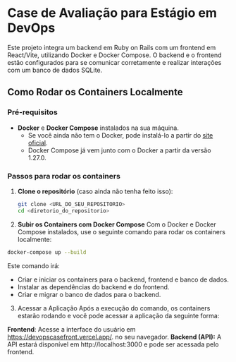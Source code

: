 # Case de Avaliação para Estágio em DevOps

Este projeto integra um backend em Ruby on Rails com um frontend em React/Vite, utilizando Docker e Docker Compose. O backend e o frontend estão configurados para se comunicar corretamente e realizar interações com um banco de dados SQLite.

## Como Rodar os Containers Localmente

### Pré-requisitos
- **Docker** e **Docker Compose** instalados na sua máquina.
  - Se você ainda não tem o Docker, pode instalá-lo a partir do [site oficial](https://www.docker.com/get-started).
  - Docker Compose já vem junto com o Docker a partir da versão 1.27.0.

### Passos para rodar os containers

1. **Clone o repositório** (caso ainda não tenha feito isso):
   ```bash
   git clone <URL_DO_SEU_REPOSITORIO>
   cd <diretorio_do_repositorio>
   ```

2. **Subir os Containers com Docker Compose**
Com o Docker e Docker Compose instalados, use o seguinte comando para rodar os containers localmente:

```bash
docker-compose up --build
``` 

Este comando irá:

- Criar e iniciar os containers para o backend, frontend e banco de dados.
- Instalar as dependências do backend e do frontend.
- Criar e migrar o banco de dados para o backend.

3. Acessar a Aplicação
Após a execução do comando, os containers estarão rodando e você pode acessar a aplicação da seguinte forma:

**Frontend**: Acesse a interface do usuário em https://devopscasefront.vercel.app/. no seu navegador.
**Backend (API):** A API estará disponível em http://localhost:3000 e pode ser acessada pelo frontend.